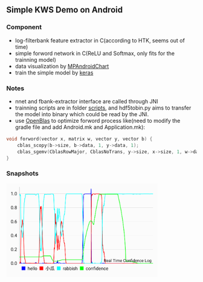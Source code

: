 ## Simple KWS Demo on Android

### Component
* log-filterbank feature extractor in C(according to HTK, seems out of time)
* simple forword network in C(ReLU and Softmax, only fits for the trainning model)
* data visualization by [MPAndroidChart](https://github.com/PhilJay/MPAndroidChart)
* train the simple model by [keras](https://keras.io/)

### Notes
* nnet and fbank-extractor interface are called through JNI
* trainning scripts are in folder [scripts](scripts), and hdf5tobin.py aims to transfer the model into binary which could be read by the JNI.
* use [OpenBlas](https://github.com/xianyi/OpenBLAS) to optimize forword process like(need to modify the gradle file and add Android.mk and Application.mk):
```c
void forword(vector x, matrix w, vector y, vector b) {
    cblas_scopy(b->size, b->data, 1, y->data, 1);
    cblas_sgemv(CblasRowMajor, CblasNoTrans, y->size, x->size, 1, w->data, x->size, x->data, 1, 1, y->data, 1);
}
```

### Snapshots
<img src="snapshots/shots.png" width="400">
